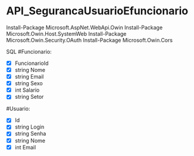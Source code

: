# API_SegurancaUsuarioEfuncionario

Install-Package Microsoft.AspNet.WebApi.Owin
Install-Package Microsoft.Owin.Host.SystemWeb
Install-Package Microsoft.Owin.Security.OAuth
Install-Package Microsoft.Owin.Cors

SQL
#Funcionario:
- [x] FuncionarioId 
- [x] string Nome 
- [x] string Email 
- [x] string Sexo 
- [x] int Salario 
- [x] string Setor 

#Usuario:
- [x] Id 
- [x] string Login 
- [x] string Senha 
- [x] string Nome 
- [x] int Email 
